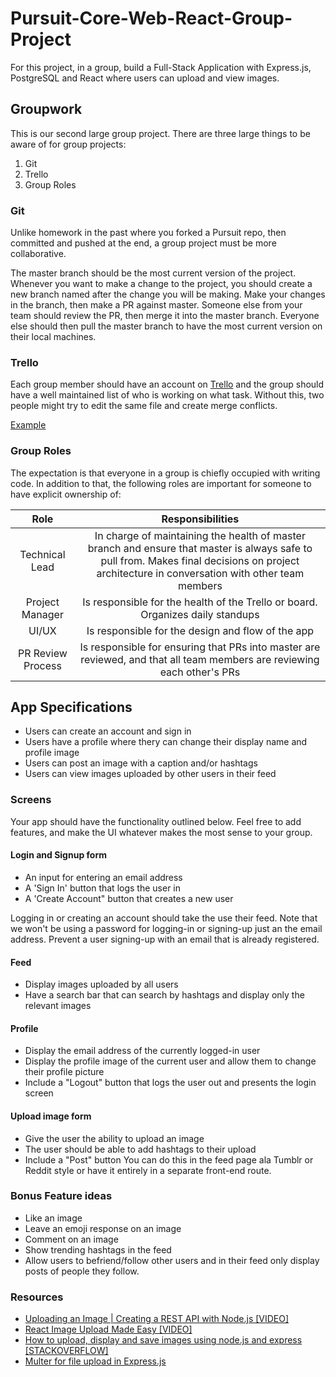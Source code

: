 # Pursuit-Core-Web-React-Group-Project

For this project, in a group, build a Full-Stack Application with Express.js, PostgreSQL and React where users can upload and view images. 


## Groupwork

This is our second large group project.  There are three large things to be aware of for group projects:

1. Git
2. Trello
3. Group Roles

### Git

Unlike homework in the past where you forked a Pursuit repo, then committed and pushed at the end, a group project must be more collaborative.

The master branch should be the most current version of the project.  Whenever you want to make a change to the project, you should create a new branch named after the change you will be making.  Make your changes in the branch, then make a PR against master.  Someone else from your team should review the PR, then merge it into the master branch.  Everyone else should then pull the master branch to have the most current version on their local machines.


### Trello

Each group member should have an account on [Trello](https://trello.com/) and the group should have a well maintained list of who is working on what task.  Without this, two people might try to edit the same file and create merge conflicts.

[Example](https://trello.com/b/DnZvFigA/agile-board)


### Group Roles

The expectation is that everyone in a group is chiefly occupied with writing code.  In addition to that, the following roles are important for someone to have explicit ownership of:

|       Role        |                                                                                        Responsibilities                                                                                         |
| :---------------: | :---------------------------------------------------------------------------------------------------------------------------------------------------------------------------------------------: |
|  Technical Lead   | In charge of maintaining the health of master branch and ensure that master is always safe to pull from.  Makes final decisions on project architecture in conversation with other team members |
|  Project Manager  |                                                         Is responsible for the health of the Trello or board.  Organizes daily standups                                                         |
|       UI/UX       |                                                                        Is responsible for the design and flow of the app                                                                        |
| PR Review Process |                                     Is responsible for ensuring that PRs into master are reviewed, and that all team members are reviewing each other's PRs                                     |


## App Specifications

- Users can create an account and sign in
- Users have a profile where thery can change their display name and profile image
- Users can post an image with a caption and/or hashtags
- Users can view images uploaded by other users in their feed

### Screens

Your app should have the functionality outlined below.  Feel free to add features, and make the UI whatever makes the most sense to your group.

#### Login and Signup form

- An input for entering an email address
- A 'Sign In' button that logs the user in
- A 'Create Account" button that creates a new user

Logging in or creating an account should take the use their feed. Note that we won't be using a password for logging-in or signing-up just an the email address. Prevent a user signing-up with an email that is already registered. 

#### Feed

- Display images uploaded by all users
- Have a search bar that can search by hashtags and display only the relevant images

#### Profile

- Display the email address of the currently logged-in user
- Display the profile image of the current user and allow them to change their profile picture
- Include a "Logout" button that logs the user out and presents the login screen

#### Upload image form

- Give the user the ability to upload an image
- The user should be able to add hashtags to their upload
- Include a "Post" button
You can do this in the feed page ala Tumblr or Reddit style or have it entirely in a separate front-end route.

### Bonus Feature ideas

- Like an image
- Leave an emoji response on an image
- Comment on an image
- Show trending hashtags in the feed
- Allow users to befriend/follow other users and in their feed only display posts of people they follow.

### Resources
- [Uploading an Image | Creating a REST API with Node.js [VIDEO]](https://www.youtube.com/watch?v=srPXMt1Q0nY)
- [React Image Upload Made Easy [VIDEO]](https://www.youtube.com/watch?v=XeiOnkEI7XI)
- [How to upload, display and save images using node.js and express [STACKOVERFLOW]](https://stackoverflow.com/questions/15772394/how-to-upload-display-and-save-images-using-node-js-and-express) 
- [Multer for file upload in Express.js](https://github.com/expressjs/multer)
